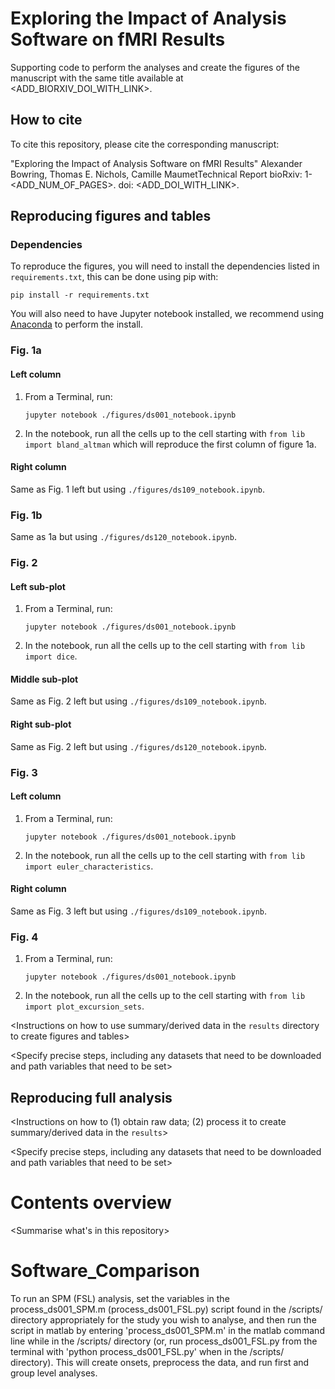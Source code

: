 # Exploring the Impact of Analysis Software on fMRI Results

Supporting code to perform the analyses and create the figures of the manuscript with the same title available at <ADD_BIORXIV_DOI_WITH_LINK>.

## How to cite

To cite this repository, please cite the corresponding manuscript: 

"Exploring the Impact of Analysis Software on fMRI Results" Alexander Bowring, Thomas E. Nichols, Camille MaumetTechnical Report bioRxiv: 1-<ADD_NUM_OF_PAGES>. doi: <ADD_DOI_WITH_LINK>. 

## Reproducing figures and tables

### Dependencies
To reproduce the figures, you will need to install the dependencies listed in `requirements.txt`, this can be done using pip with:
```
pip install -r requirements.txt
```

You will also need to have Jupyter notebook installed, we recommend using [Anaconda](https://conda.io/docs/user-guide/install/index.html) to perform the install.

### Fig. 1a

#### Left column

1. From a Terminal, run:

    ```
    jupyter notebook ./figures/ds001_notebook.ipynb
    ```

3. In the notebook, run all the cells up to the cell starting with `from lib import bland_altman` which will reproduce the first column of figure 1a.


#### Right column
Same as Fig. 1 left but using `./figures/ds109_notebook.ipynb`.

### Fig. 1b
Same as 1a but using `./figures/ds120_notebook.ipynb`.

### Fig. 2
#### Left sub-plot
1. From a Terminal, run:

    ```
    jupyter notebook ./figures/ds001_notebook.ipynb
    ```

3. In the notebook, run all the cells up to the cell starting with `from lib import dice`.

#### Middle sub-plot
Same as Fig. 2 left but using `./figures/ds109_notebook.ipynb`.

#### Right sub-plot
Same as Fig. 2 left but using `./figures/ds120_notebook.ipynb`.

### Fig. 3

#### Left column
1. From a Terminal, run:

    ```
    jupyter notebook ./figures/ds001_notebook.ipynb
    ```

3. In the notebook, run all the cells up to the cell starting with `from lib import euler_characteristics`.

#### Right column
Same as Fig. 3 left but using `./figures/ds109_notebook.ipynb`.

### Fig. 4
1. From a Terminal, run:

    ```
    jupyter notebook ./figures/ds001_notebook.ipynb
    ```

3. In the notebook, run all the cells up to the cell starting with `from lib import plot_excursion_sets`.

<Instructions on how to use summary/derived data in the `results` directory to create figures and tables>

<Specify precise steps, including any datasets that need to be downloaded and path variables that need to be set>

## Reproducing full analysis

<Instructions on how to (1) obtain raw data; (2) process it to create summary/derived data in the `results`>

<Specify precise steps, including any datasets that need to be downloaded and path variables that need to be set>

# Contents overview

<Summarise what's in this repository>


# Software_Comparison
To run an SPM (FSL) analysis, set the variables in the process_ds001_SPM.m (process_ds001_FSL.py) script found in the /scripts/ directory appropriately for the study you wish to analyse, 
and then run the script in matlab by entering 'process_ds001_SPM.m' in the matlab command line while in the /scripts/ directory (or, run process_ds001_FSL.py from the terminal with 
'python process_ds001_FSL.py' when in the /scripts/ directory). This will create onsets, preprocess the data, and run first and group level analyses. 
